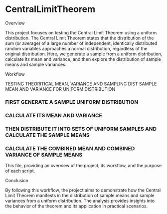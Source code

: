 # CentralLimitTheorem

Overview


This project focuses on testing the Central Limit Theorem using a uniform distribution. The Central Limit Theorem states that the distribution of the sum (or average) of a large number of independent, identically distributed random variables approaches a normal distribution, regardless of the original distribution. Here, we generate a sample from a uniform distribution, calculate its mean and variance, and then explore the distribution of sample means and sample variances.

Workflow

TESTING THEORITICAL MEAN, VARIANCE AND SAMPLING DIST SAMPLE MEAN AND VARIANCE FOR UNIFORM DISTRIBUTION


### FIRST GENERATE A SAMPLE UNIFORM DISTRIBUTION
### CALCULATE ITS MEAN AND VARIANCE
### THEN DISTRIBUTE IT INTO SETS OF UNIFORM SAMPLES AND CALCULATE THE SAMPLE MEANS 
### CALCULATE THE COMBINED MEAN AND COMBINED VARIANCE OF SAMPLE MEANS


This file, providing an overview of the project, its workflow, and the purpose of each script.


Conclusion


By following this workflow, the project aims to demonstrate how the Central Limit Theorem manifests in the distribution of sample means and sample variances from a uniform distribution. The analysis provides insights into the behavior of the theorem and its application in practical scenarios.
